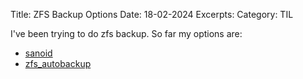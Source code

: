 Title: ZFS Backup Options
Date: 18-02-2024
Excerpts:
Category: TIL

I've been trying to do zfs backup. So far my options are:

- [sanoid](https://github.com/jimsalterjrs/sanoid)
- [zfs_autobackup](https://github.com/psy0rz/zfs_autobackup)
